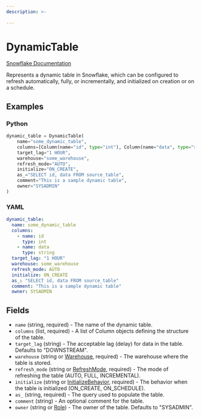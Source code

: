 ```yaml
---
description: >-
  
---
```


# DynamicTable

[Snowflake Documentation](https://docs.snowflake.com/en/sql-reference/sql/create-dynamic-table)

Represents a dynamic table in Snowflake, which can be configured to refresh automatically,
fully, or incrementally, and initialized on creation or on a schedule.


## Examples

### Python

```python
dynamic_table = DynamicTable(
    name="some_dynamic_table",
    columns=[Column(name="id", type="int"), Column(name="data", type="string")],
    target_lag="1 HOUR",
    warehouse="some_warehouse",
    refresh_mode="AUTO",
    initialize="ON_CREATE",
    as_="SELECT id, data FROM source_table",
    comment="This is a sample dynamic table",
    owner="SYSADMIN"
)
```


### YAML

```yaml
dynamic_table:
  name: some_dynamic_table
  columns:
    - name: id
      type: int
    - name: data
      type: string
  target_lag: "1 HOUR"
  warehouse: some_warehouse
  refresh_mode: AUTO
  initialize: ON_CREATE
  as_: "SELECT id, data FROM source_table"
  comment: "This is a sample dynamic table"
  owner: SYSADMIN
```


## Fields

* `name` (string, required) - The name of the dynamic table.
* `columns` (list, required) - A list of Column objects defining the structure of the table.
* `target_lag` (string) - The acceptable lag (delay) for data in the table. Defaults to "DOWNSTREAM".
* `warehouse` (string or [Warehouse](warehouse.md), required) - The warehouse where the table is stored.
* `refresh_mode` (string or [RefreshMode](refresh_mode.md), required) - The mode of refreshing the table (AUTO, FULL, INCREMENTAL).
* `initialize` (string or [InitializeBehavior](initialize_behavior.md), required) - The behavior when the table is initialized (ON_CREATE, ON_SCHEDULE).
* `as_` (string, required) - The query used to populate the table.
* `comment` (string) - An optional comment for the table.
* `owner` (string or [Role](role.md)) - The owner of the table. Defaults to "SYSADMIN".


